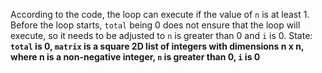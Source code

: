 According to the code, the loop can execute if the value of `n` is at least 1. Before the loop starts, `total` being 0 does not ensure that the loop will execute, so it needs to be adjusted to `n` is greater than 0 and `i` is 0.
State: **`total` is 0, `matrix` is a square 2D list of integers with dimensions n x n, where n is a non-negative integer, `n` is greater than 0, `i` is 0**